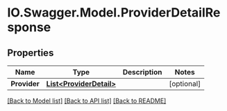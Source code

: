 # IO.Swagger.Model.ProviderDetailResponse
## Properties

Name | Type | Description | Notes
------------ | ------------- | ------------- | -------------
**Provider** | [**List&lt;ProviderDetail&gt;**](ProviderDetail.md) |  | [optional] 

[[Back to Model list]](../README.md#documentation-for-models) [[Back to API list]](../README.md#documentation-for-api-endpoints) [[Back to README]](../README.md)

